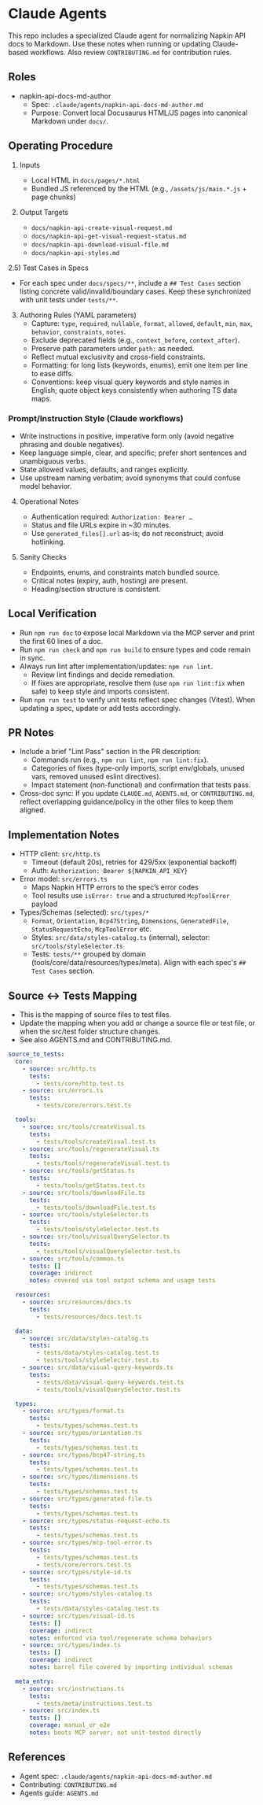 ﻿# Claude Agents

This repo includes a specialized Claude agent for normalizing Napkin API docs to Markdown. Use these notes when running or updating Claude-based workflows. Also review `CONTRIBUTING.md` for contribution rules.

## Roles

- napkin-api-docs-md-author
  - Spec: `.claude/agents/napkin-api-docs-md-author.md`
  - Purpose: Convert local Docusaurus HTML/JS pages into canonical Markdown under `docs/`.

## Operating Procedure

1) Inputs
   - Local HTML in `docs/pages/*.html`
   - Bundled JS referenced by the HTML (e.g., `/assets/js/main.*.js` + page chunks)

2) Output Targets
   - `docs/napkin-api-create-visual-request.md`
   - `docs/napkin-api-get-visual-request-status.md`
   - `docs/napkin-api-download-visual-file.md`
   - `docs/napkin-api-styles.md`

2.5) Test Cases in Specs
- For each spec under `docs/specs/**`, include a `## Test Cases` section listing concrete valid/invalid/boundary cases. Keep these synchronized with unit tests under `tests/**`.

3) Authoring Rules (YAML parameters)
   - Capture: `type`, `required`, `nullable`, `format`, `allowed`, `default`, `min`, `max`, `behavior`, `constraints`, `notes`.
   - Exclude deprecated fields (e.g., `context_before`, `context_after`).
   - Preserve path parameters under `path:` as needed.
   - Reflect mutual exclusivity and cross-field constraints.
   - Formatting: for long lists (keywords, enums), emit one item per line to ease diffs.
   - Conventions: keep visual query keywords and style names in English; quote object keys consistently when authoring TS data maps.

### Prompt/Instruction Style (Claude workflows)

- Write instructions in positive, imperative form only (avoid negative phrasing and double negatives).
- Keep language simple, clear, and specific; prefer short sentences and unambiguous verbs.
- State allowed values, defaults, and ranges explicitly.
- Use upstream naming verbatim; avoid synonyms that could confuse model behavior.

4) Operational Notes
   - Authentication required: `Authorization: Bearer …`
   - Status and file URLs expire in ~30 minutes.
   - Use `generated_files[].url` as-is; do not reconstruct; avoid hotlinking.

5) Sanity Checks
   - Endpoints, enums, and constraints match bundled source.
   - Critical notes (expiry, auth, hosting) are present.
   - Heading/section structure is consistent.

## Local Verification

- Run `npm run doc` to expose local Markdown via the MCP server and print the first 60 lines of a doc.
- Run `npm run check` and `npm run build` to ensure types and code remain in sync.
- Always run lint after implementation/updates: `npm run lint`.
  - Review lint findings and decide remediation.
  - If fixes are appropriate, resolve them (use `npm run lint:fix` when safe) to keep style and imports consistent.
- Run `npm run test` to verify unit tests reflect spec changes (Vitest). When updating a spec, update or add tests accordingly.

## PR Notes

- Include a brief "Lint Pass" section in the PR description:
  - Commands run (e.g., `npm run lint`, `npm run lint:fix`).
  - Categories of fixes (type-only imports, script env/globals, unused vars, removed unused eslint directives).
  - Impact statement (non-functional) and confirmation that tests pass.
 - Cross-doc sync: If you update `CLAUDE.md`, `AGENTS.md`, or `CONTRIBUTING.md`, reflect overlapping guidance/policy in the other files to keep them aligned.

## Implementation Notes
- HTTP client: `src/http.ts`
  - Timeout (default 20s), retries for 429/5xx (exponential backoff)
  - Auth: `Authorization: Bearer ${NAPKIN_API_KEY}`
- Error model: `src/errors.ts`
  - Maps Napkin HTTP errors to the spec’s error codes
  - Tool results use `isError: true` and a structured `McpToolError` payload
- Types/Schemas (selected): `src/types/*`
  - `Format`, `Orientation`, `Bcp47String`, `Dimensions`, `GeneratedFile`, `StatusRequestEcho`, `McpToolError` etc.
  - Styles: `src/data/styles-catalog.ts` (internal), selector: `src/tools/styleSelector.ts`
  - Tests: `tests/**` grouped by domain (tools/core/data/resources/types/meta). Align with each spec's `## Test Cases` section.

## Source ↔ Tests Mapping
- This is the mapping of source files to test files.
- Update the mapping when you add or change a source file or test file, or when the src/test folder structure changes.
- See also AGENTS.md and CONTRIBUTING.md.

```yaml
source_to_tests:
  core:
    - source: src/http.ts
      tests:
        - tests/core/http.test.ts
    - source: src/errors.ts
      tests:
        - tests/core/errors.test.ts

  tools:
    - source: src/tools/createVisual.ts
      tests:
        - tests/tools/createVisual.test.ts
    - source: src/tools/regenerateVisual.ts
      tests:
        - tests/tools/regenerateVisual.test.ts
    - source: src/tools/getStatus.ts
      tests:
        - tests/tools/getStatus.test.ts
    - source: src/tools/downloadFile.ts
      tests:
        - tests/tools/downloadFile.test.ts
    - source: src/tools/styleSelector.ts
      tests:
        - tests/tools/styleSelector.test.ts
    - source: src/tools/visualQuerySelector.ts
      tests:
        - tests/tools/visualQuerySelector.test.ts
    - source: src/tools/common.ts
      tests: []
      coverage: indirect
      notes: covered via tool output schema and usage tests

  resources:
    - source: src/resources/docs.ts
      tests:
        - tests/resources/docs.test.ts

  data:
    - source: src/data/styles-catalog.ts
      tests:
        - tests/data/styles-catalog.test.ts
        - tests/tools/styleSelector.test.ts
    - source: src/data/visual-query-keywords.ts
      tests:
        - tests/data/visual-query-keywords.test.ts
        - tests/tools/visualQuerySelector.test.ts

  types:
    - source: src/types/format.ts
      tests:
        - tests/types/schemas.test.ts
    - source: src/types/orientation.ts
      tests:
        - tests/types/schemas.test.ts
    - source: src/types/bcp47-string.ts
      tests:
        - tests/types/schemas.test.ts
    - source: src/types/dimensions.ts
      tests:
        - tests/types/schemas.test.ts
    - source: src/types/generated-file.ts
      tests:
        - tests/types/schemas.test.ts
    - source: src/types/status-request-echo.ts
      tests:
        - tests/types/schemas.test.ts
    - source: src/types/mcp-tool-error.ts
      tests:
        - tests/types/schemas.test.ts
        - tests/core/errors.test.ts
    - source: src/types/style-id.ts
      tests:
        - tests/types/schemas.test.ts
    - source: src/types/styles-catalog.ts
      tests:
        - tests/data/styles-catalog.test.ts
    - source: src/types/visual-id.ts
      tests: []
      coverage: indirect
      notes: enforced via tool/regenerate schema behaviors
    - source: src/types/index.ts
      tests: []
      coverage: indirect
      notes: barrel file covered by importing individual schemas

  meta_entry:
    - source: src/instructions.ts
      tests:
        - tests/meta/instructions.test.ts
    - source: src/index.ts
      tests: []
      coverage: manual_or_e2e
      notes: boots MCP server; not unit-tested directly
```

## References

- Agent spec: `.claude/agents/napkin-api-docs-md-author.md`
- Contributing: `CONTRIBUTING.md`
- Agents guide: `AGENTS.md`
